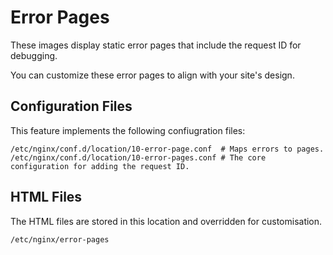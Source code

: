 Error Pages
===========

These images display static error pages that include the request ID for debugging.

You can customize these error pages to align with your site's design.

## Configuration Files

This feature implements the following confiugration files:

```
/etc/nginx/conf.d/location/10-error-page.conf  # Maps errors to pages.
/etc/nginx/conf.d/location/10-error-pages.conf # The core configuration for adding the request ID.
```

## HTML Files

The HTML files are stored in this location and overridden for customisation.

```
/etc/nginx/error-pages
```
